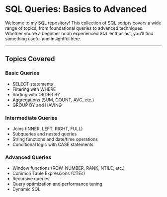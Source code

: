# **SQL Queries: Basics to Advanced**

Welcome to my SQL repository! This collection of SQL scripts covers a wide range of topics, from foundational queries to advanced techniques. Whether you're a beginner or an experienced SQL enthusiast, you'll find something useful and insightful here.

---

## **Topics Covered**

### **Basic Queries**
- SELECT statements  
- Filtering with WHERE  
- Sorting with ORDER BY  
- Aggregations (SUM, COUNT, AVG, etc.)  
- GROUP BY and HAVING  

### **Intermediate Queries**
- Joins (INNER, LEFT, RIGHT, FULL)  
- Subqueries and nested queries  
- String functions and date/time operations  
- Conditional logic with CASE statements  

### **Advanced Queries**
- Window functions (ROW_NUMBER, RANK, NTILE, etc.)  
- Common Table Expressions (CTEs)  
- Recursive queries  
- Query optimization and performance tuning  
- Dynamic SQL  
